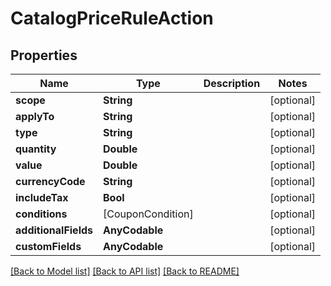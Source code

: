 # CatalogPriceRuleAction

## Properties
Name | Type | Description | Notes
------------ | ------------- | ------------- | -------------
**scope** | **String** |  | [optional] 
**applyTo** | **String** |  | [optional] 
**type** | **String** |  | [optional] 
**quantity** | **Double** |  | [optional] 
**value** | **Double** |  | [optional] 
**currencyCode** | **String** |  | [optional] 
**includeTax** | **Bool** |  | [optional] 
**conditions** | [CouponCondition] |  | [optional] 
**additionalFields** | **AnyCodable** |  | [optional] 
**customFields** | **AnyCodable** |  | [optional] 

[[Back to Model list]](../README.md#documentation-for-models) [[Back to API list]](../README.md#documentation-for-api-endpoints) [[Back to README]](../README.md)


